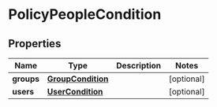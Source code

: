 

# PolicyPeopleCondition


## Properties

| Name | Type | Description | Notes |
|------------ | ------------- | ------------- | -------------|
|**groups** | [**GroupCondition**](GroupCondition.md) |  |  [optional] |
|**users** | [**UserCondition**](UserCondition.md) |  |  [optional] |



